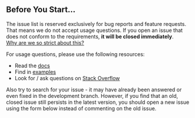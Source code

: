 ## Before You Start...

The issue list is reserved exclusively for bug reports and feature requests. That means we do not accept usage questions. If you open an issue that does not conform to the requirements, **it will be closed immediately**.<br>[Why are we so strict about this?](#modal)

For usage questions, please use the following resources:

- Read the [docs](http://echarts.apache.org/option.html)
- Find in [examples](https://ecomfe.github.io/echarts-examples/public/index.html)
- Look for / ask questions on [Stack Overflow](https://stackoverflow.com/questions/ask?tags=vue.js)

Also try to search for your issue - it may have already been answered or even fixed in the development branch. However, if you find that an old, closed issue still persists in the latest version, you should open a new issue using the form below instead of commenting on the old issue.
